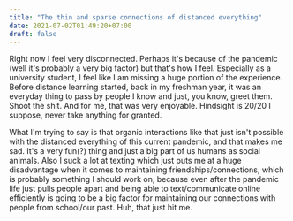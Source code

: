 ```yaml
---
title: "The thin and sparse connections of distanced everything"
date: 2021-07-02T01:49:20+07:00
draft: false
---
```


Right now I feel very disconnected. Perhaps it's because of the pandemic (well it's probably a very big factor) but that's how I feel. Especially as a university student, I feel like I am missing a huge portion of the experience. Before distance learning started, back in my freshman year, it was an everyday thing to pass by people I know and just, you know, greet them. Shoot the shit. And for me, that was very enjoyable. Hindsight is 20/20 I suppose, never take anything for granted.

What I'm trying to say is that organic interactions like that just isn't possible with the distanced everything of this current pandemic, and that makes me sad. It's a very fun(?) thing and just a big part of us humans as social animals. Also I suck a lot at texting which just puts me at a huge disadvantage when it comes to maintaining friendships/connections, which is probably something I should work on, because even after the pandemic life just pulls people apart and being able to text/communicate online efficiently is going to be a big factor for maintaining our connections with people from school/our past. Huh, that just hit me.